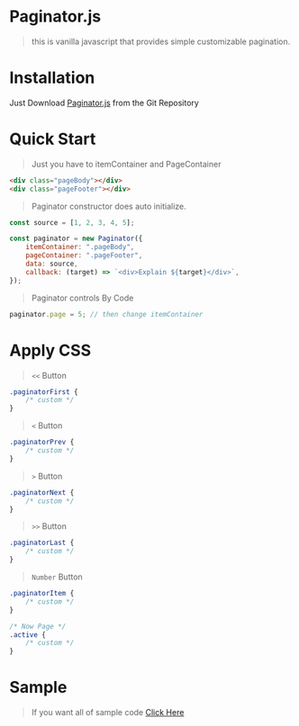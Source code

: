 # Paginator.js

> this is vanilla javascript that provides simple customizable pagination.

# Installation

Just Download [Paginator.js](https://github.com/Aierse/Paginator/blob/main/src/Paginator.js) from the Git Repository

# Quick Start

> Just you have to itemContainer and PageContainer

```html
<div class="pageBody"></div>
<div class="pageFooter"></div>
```

> Paginator constructor does auto initialize.

```js
const source = [1, 2, 3, 4, 5];

const paginator = new Paginator({
	itemContainer: ".pageBody",
	pageContainer: ".pageFooter",
	data: source,
	callback: (target) => `<div>Explain ${target}</div>`,
});
```

> Paginator controls By Code

```js
paginator.page = 5; // then change itemContainer
```

# Apply CSS

> `<<` Button

```css
.paginatorFirst {
	/* custom */
}
```

> `<` Button

```css
.paginatorPrev {
	/* custom */
}
```

> `>` Button

```css
.paginatorNext {
	/* custom */
}
```

> `>>` Button

```css
.paginatorLast {
	/* custom */
}
```

> `Number` Button

```css
.paginatorItem {
	/* custom */
}

/* Now Page */
.active {
	/* custom */
}
```

# Sample

> If you want all of sample code [Click Here](https://github.com/Aierse/Paginator/blob/main/sample.html)
